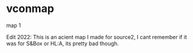 # vconmap
map 1


Edit 2022: This is an acient map I made for source2, I cant remember if it was for S&Box or HL:A, its pretty bad though.
